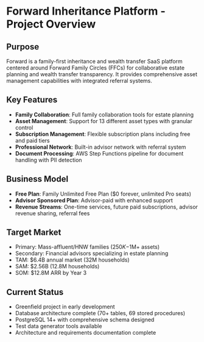 # Forward Inheritance Platform - Project Overview

## Purpose
Forward is a family-first inheritance and wealth transfer SaaS platform centered around Forward Family Circles (FFCs) for collaborative estate planning and wealth transfer transparency. It provides comprehensive asset management capabilities with integrated referral systems.

## Key Features
- **Family Collaboration**: Full family collaboration tools for estate planning
- **Asset Management**: Support for 13 different asset types with granular control
- **Subscription Management**: Flexible subscription plans including free and paid tiers
- **Professional Network**: Built-in advisor network with referral system
- **Document Processing**: AWS Step Functions pipeline for document handling with PII detection

## Business Model
- **Free Plan**: Family Unlimited Free Plan ($0 forever, unlimited Pro seats)
- **Advisor Sponsored Plan**: Advisor-paid with enhanced support
- **Revenue Streams**: One-time services, future paid subscriptions, advisor revenue sharing, referral fees

## Target Market
- Primary: Mass-affluent/HNW families ($250K-$1M+ assets)
- Secondary: Financial advisors specializing in estate planning
- TAM: $6.4B annual market (32M households)
- SAM: $2.56B (12.8M households)
- SOM: $12.8M ARR by Year 3

## Current Status
- Greenfield project in early development
- Database architecture complete (70+ tables, 69 stored procedures)
- PostgreSQL 14+ with comprehensive schema designed
- Test data generator tools available
- Architecture and requirements documentation complete